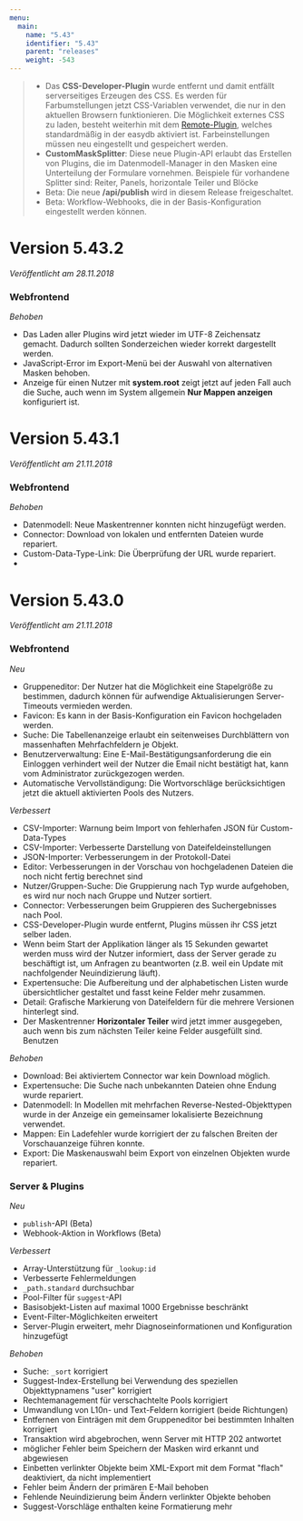 ```yaml
---
menu:
  main:
    name: "5.43"
    identifier: "5.43"
    parent: "releases"
    weight: -543
---
```


> * Das **CSS-Developer-Plugin** wurde entfernt und damit entfällt serverseitiges Erzeugen des CSS. Es werden für Farbumstellungen jetzt CSS-Variablen verwendet, die nur in den aktuellen Browsern funktionieren. Die Möglichkeit externes CSS zu laden, besteht weiterhin mit dem [Remote-Plugin](https://github.com/programmfabrik/easydb-remote-plugin), welches standardmäßig in der easydb aktiviert ist. Farbeinstellungen müssen neu eingestellt und gespeichert werden.
> * **CustomMaskSplitter**: Diese neue Plugin-API erlaubt das Erstellen von Plugins, die im Datenmodell-Manager in den Masken eine Unterteilung der Formulare vornehmen. Beispiele für vorhandene Splitter sind: Reiter, Panels, horizontale Teiler und Blöcke
> * Beta: Die neue **/api/publish** wird in diesem Release freigeschaltet.
> * Beta: Workflow-Webhooks, die in der Basis-Konfiguration eingestellt werden können.

# Version 5.43.2

*Veröffentlicht am 28.11.2018*

### Webfrontend

*Behoben*

* Das Laden aller Plugins wird jetzt wieder im UTF-8 Zeichensatz gemacht. Dadurch sollten Sonderzeichen wieder korrekt dargestellt werden.
* JavaScript-Error im Export-Menü bei der Auswahl von alternativen Masken behoben.
* Anzeige für einen Nutzer mit **system.root** zeigt jetzt auf jeden Fall auch die Suche, auch wenn im System allgemein **Nur Mappen anzeigen** konfiguriert ist.

# Version 5.43.1

*Veröffentlicht am 21.11.2018*

### Webfrontend

*Behoben*

* Datenmodell: Neue Maskentrenner konnten nicht hinzugefügt werden.
* Connector: Download von lokalen und entfernten Dateien wurde repariert.
* Custom-Data-Type-Link: Die Überprüfung der URL wurde repariert.
* 

# Version 5.43.0

*Veröffentlicht am 21.11.2018*

### Webfrontend

*Neu*

* Gruppeneditor: Der Nutzer hat die Möglichkeit eine Stapelgröße zu bestimmen, dadurch können für aufwendige Aktualisierungen Server-Timeouts vermieden werden.
* Favicon: Es kann in der Basis-Konfiguration ein Favicon hochgeladen werden.
* Suche: Die Tabellenanzeige erlaubt ein seitenweises Durchblättern von massenhaften Mehrfachfeldern je Objekt.
* Benutzerverwaltung: Eine E-Mail-Bestätigungsanforderung die ein Einloggen verhindert weil der Nutzer die Email nicht bestätigt hat, kann vom Administrator zurückgezogen werden.
* Automatische Vervollständigung: Die Wortvorschläge berücksichtigen jetzt die aktuell aktivierten Pools des Nutzers.

*Verbessert*

* CSV-Importer: Warnung beim Import von fehlerhafen JSON für Custom-Data-Types
* CSV-Importer: Verbesserte Darstellung von Dateifeldeinstellungen
* JSON-Importer: Verbesserungem in der Protokoll-Datei
* Editor: Verbesserungen in der Vorschau von hochgeladenen Dateien die noch nicht fertig berechnet sind
* Nutzer/Gruppen-Suche: Die Gruppierung nach Typ wurde aufgehoben, es wird nur noch nach Gruppe und Nutzer sortiert.
* Connector: Verbesserungen beim Gruppieren des Suchergebnisses nach Pool.
* CSS-Developer-Plugin wurde entfernt, Plugins müssen ihr CSS jetzt selber laden.
* Wenn beim Start der Applikation länger als 15 Sekunden gewartet werden muss wird der Nutzer informiert, dass der Server gerade zu beschäftigt ist, um Anfragen zu beantworten (z.B. weil ein Update mit nachfolgender Neuindizierung läuft).
* Expertensuche: Die Aufbereitung und der alphabetischen Listen wurde übersichtlicher gestaltet und fasst keine Felder mehr zusammen.
* Detail: Grafische Markierung von Dateifeldern für die mehrere Versionen hinterlegt sind.
* Der Maskentrenner **Horizontaler Teiler** wird jetzt immer ausgegeben, auch wenn bis zum nächsten Teiler keine Felder ausgefüllt sind. Benutzen 

*Behoben*

* Download: Bei aktiviertem Connector war kein Download möglich.
* Expertensuche: Die Suche nach unbekannten Dateien ohne Endung wurde repariert.
* Datenmodell: In Modellen mit mehrfachen Reverse-Nested-Objekttypen wurde in der Anzeige ein gemeinsamer lokalisierte Bezeichnung verwendet.
* Mappen: Ein Ladefehler wurde korrigiert der zu falschen Breiten der Vorschauanzeige führen konnte.
* Export: Die Maskenauswahl beim Export von einzelnen Objekten wurde repariert.

### Server & Plugins

*Neu*

* `publish`-API (Beta)
* Webhook-Aktion in Workflows (Beta)

*Verbessert*

* Array-Unterstützung für `_lookup:id`
* Verbesserte Fehlermeldungen
* `_path.standard` durchsuchbar
* Pool-Filter für `suggest`-API
* Basisobjekt-Listen auf maximal 1000 Ergebnisse beschränkt
* Event-Filter-Möglichkeiten erweitert
* Server-Plugin erweitert, mehr Diagnoseinformationen und Konfiguration hinzugefügt

*Behoben*

* Suche: `_sort` korrigiert
* Suggest-Index-Erstellung bei Verwendung des speziellen Objekttypnamens "user" korrigiert
* Rechtemanagement für verschachtelte Pools korrigiert
* Umwandlung von L10n- und Text-Feldern korrigiert (beide Richtungen)
* Entfernen von Einträgen mit dem Gruppeneditor bei bestimmten Inhalten korrigiert
* Transaktion wird abgebrochen, wenn Server mit HTTP 202 antwortet
* möglicher Fehler beim Speichern der Masken wird erkannt und abgewiesen
* Einbetten verlinkter Objekte beim XML-Export mit dem Format "flach" deaktiviert, da nicht implementiert
* Fehler beim Ändern der primären E-Mail behoben
* Fehlende Neuindizierung beim Ändern verlinkter Objekte behoben
* Suggest-Vorschläge enthalten keine Formatierung mehr
